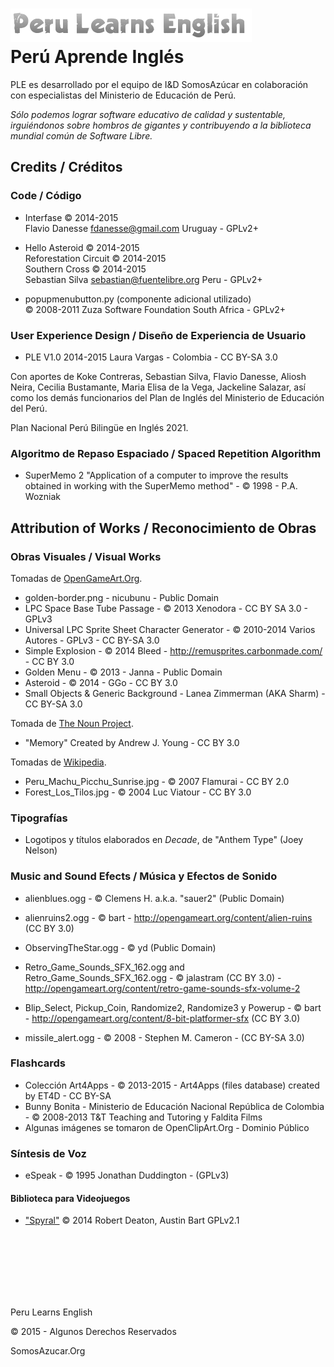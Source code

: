 ![Peru Learns English](Imagenes/ple_disabled.png) <br> Perú Aprende Inglés
=========================================

PLE es desarrollado por el equipo de I&D SomosAzúcar en colaboración con especialistas del Ministerio de Educación de Perú.

*Sólo podemos lograr software educativo de calidad y sustentable, irguiéndonos sobre hombros de gigantes y contribuyendo a la biblioteca mundial común de Software Libre.*

Credits / Créditos
------------------

### Code / Código ###

* Interfase © 2014-2015<br>
  Flavio Danesse <fdanesse@gmail.com> Uruguay - GPLv2+

* Hello Asteroid © 2014-2015<br>
  Reforestation Circuit © 2014-2015<br>
  Southern Cross © 2014-2015<br>
  Sebastian Silva <sebastian@fuentelibre.org> Peru - GPLv2+

* popupmenubutton.py (componente adicional utilizado)<br>
  © 2008-2011 Zuza Software Foundation South Africa - GPLv2+

### User Experience Design / Diseño de Experiencia de Usuario ###

* PLE V1.0 2014-2015 Laura Vargas - Colombia - CC BY-SA 3.0

Con aportes de Koke Contreras, Sebastian Silva, Flavio Danesse, Aliosh Neira, Cecilia Bustamante, Maria Elisa de la Vega, Jackeline Salazar, así como los demás funcionarios del Plan de Inglés del Ministerio de Educación del Perú.

Plan Nacional Perú Bilingüe en Inglés 2021.

### Algoritmo de Repaso Espaciado / Spaced Repetition Algorithm ###

* SuperMemo 2 "Application of a computer to improve the results obtained in working with the SuperMemo method" - © 1998 - P.A. Wozniak 

Attribution  of Works / Reconocimiento de Obras
-----------------------------------------------

### Obras Visuales / Visual Works

Tomadas de [OpenGameArt.Org](http://opengameart.org).

* golden-border.png - nicubunu - Public Domain
* LPC Space Base Tube Passage - © 2013 Xenodora - CC BY SA 3.0 - GPLv3
* Universal LPC Sprite Sheet Character Generator - © 2010-2014 Varios Autores - GPLv3 - CC BY-SA 3.0
* Simple Explosion -  © 2014  Bleed - http://remusprites.carbonmade.com/ - CC BY 3.0
* Golden Menu - © 2013 - Janna - Public Domain
* Asteroid - © 2014 - GGo - CC BY 3.0
* Small Objects & Generic Background - Lanea Zimmerman (AKA Sharm) - CC BY-SA 3.0

Tomada de [The Noun Project](http://thenounproject.com/).

* "Memory" Created by Andrew J. Young - CC BY 3.0

Tomadas de [Wikipedia](http://wikipedia.org/).

* Peru_Machu_Picchu_Sunrise.jpg - © 2007 Flamurai - CC BY 2.0
* Forest_Los_Tilos.jpg - © 2004 Luc Viatour - CC BY 3.0

### Tipografías

* Logotipos y títulos elaborados en *Decade*, de "Anthem Type" (Joey Nelson)

### Music and Sound Efects / Música y Efectos de Sonido ###

* alienblues.ogg - © Clemens H. a.k.a. "sauer2" (Public Domain)
* alienruins2.ogg - © bart - http://opengameart.org/content/alien-ruins (CC BY 3.0)
* ObservingTheStar.ogg - © yd (Public Domain)

* Retro_Game_Sounds_SFX_162.ogg and Retro_Game_Sounds_SFX_162.ogg - © jalastram (CC BY 3.0) - http://opengameart.org/content/retro-game-sounds-sfx-volume-2
* Blip_Select, Pickup_Coin, Randomize2, Randomize3 y Powerup - © bart - http://opengameart.org/content/8-bit-platformer-sfx (CC BY 3.0)
* missile_alert.ogg - © 2008 - Stephen M. Cameron - (CC BY-SA 3.0)

### Flashcards

* Colección Art4Apps - © 2013-2015 - Art4Apps (files database) created by ET4D - CC BY-SA
* Bunny Bonita - Ministerio de Educación Nacional República de Colombia - © 2008-2013 T&T Teaching and Tutoring y Faldita Films
* Algunas imágenes se tomaron de OpenClipArt.Org - Dominio Público

### Síntesis de Voz

* eSpeak - © 1995 Jonathan Duddington - (GPLv3)

#### Biblioteca para Videojuegos ###

* ["Spyral"](http://platipy.org/) © 2014 Robert Deaton, Austin Bart GPLv2.1

<br><br><br>
<br><br><br>

Peru Learns English

© 2015 - Algunos Derechos Reservados

SomosAzucar.Org
